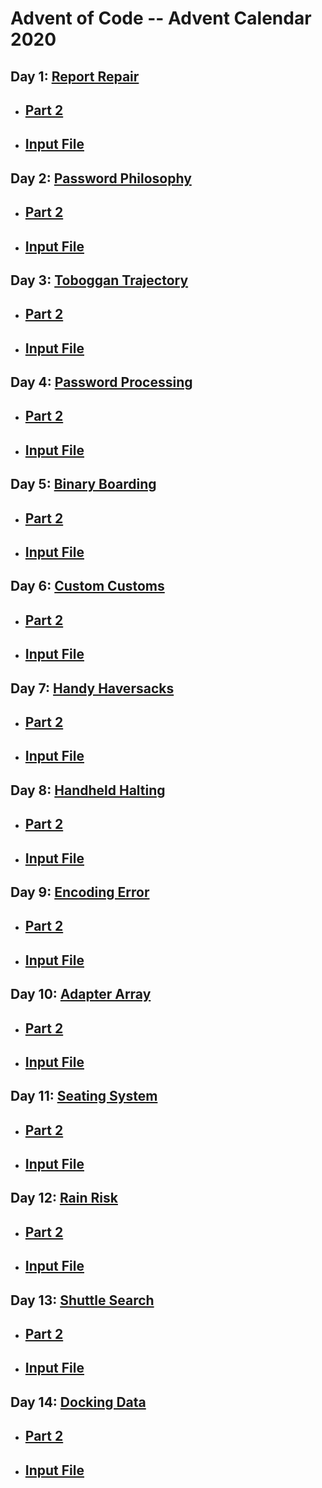 # Advent of Code -- Advent Calendar 2020
## Day 1: [Report Repair](https://github.com/PhilHuangSW/AdventCalendar2020/blob/master/day1ReportRepair.js)
- ## [Part 2](https://github.com/PhilHuangSW/AdventCalendar2020/blob/master/day1Part2.js)
- ## [Input File](https://github.com/PhilHuangSW/AdventCalendar2020/blob/master/day1Input.txt)
## Day 2: [Password Philosophy](https://github.com/PhilHuangSW/AdventCalendar2020/blob/master/day2PasswordPhilosophy.js)
- ## [Part 2](https://github.com/PhilHuangSW/AdventCalendar2020/blob/master/day2Part2.js)
- ## [Input File](https://github.com/PhilHuangSW/AdventCalendar2020/blob/master/day2Input.txt)
## Day 3: [Toboggan Trajectory](https://github.com/PhilHuangSW/AdventCalendar2020/blob/master/day3TobogganTrajectory.js)
- ## [Part 2](https://github.com/PhilHuangSW/AdventCalendar2020/blob/master/day3Part2.js)
- ## [Input File](https://github.com/PhilHuangSW/AdventCalendar2020/blob/master/day3Input.txt)
## Day 4: [Password Processing](https://github.com/PhilHuangSW/AdventCalendar2020/blob/master/day4PassportProcessing.js)
- ## [Part 2](https://github.com/PhilHuangSW/AdventCalendar2020/blob/master/day4Part2.js)
- ## [Input File](https://github.com/PhilHuangSW/AdventCalendar2020/blob/master/day4Input.txt)
## Day 5: [Binary Boarding](https://github.com/PhilHuangSW/AdventCalendar2020/blob/master/day5BinaryBoarding.js)
- ## [Part 2](https://github.com/PhilHuangSW/AdventCalendar2020/blob/master/day5Part2.js)
- ## [Input File](https://github.com/PhilHuangSW/AdventCalendar2020/blob/master/day5Input.txt)
## Day 6: [Custom Customs](https://github.com/PhilHuangSW/AdventCalendar2020/blob/master/day6CustomCustoms.js)
- ## [Part 2](https://github.com/PhilHuangSW/AdventCalendar2020/blob/master/day6Part2.js)
- ## [Input File](https://github.com/PhilHuangSW/AdventCalendar2020/blob/master/day6Input.txt)
## Day 7: [Handy Haversacks](https://github.com/PhilHuangSW/AdventCalendar2020/blob/master/day7HandyHaversacks.js)
- ## [Part 2](https://github.com/PhilHuangSW/AdventCalendar2020/blob/master/day7Part2.js)
- ## [Input File](https://github.com/PhilHuangSW/AdventCalendar2020/blob/master/day7Input.txt)
## Day 8: [Handheld Halting](https://github.com/PhilHuangSW/AdventCalendar2020/blob/master/day8HandheldHalting.js)
- ## [Part 2](https://github.com/PhilHuangSW/AdventCalendar2020/blob/master/day8Part2.js)
- ## [Input File](https://github.com/PhilHuangSW/AdventCalendar2020/blob/master/day8Input.txt)
## Day 9: [Encoding Error](https://github.com/PhilHuangSW/AdventCalendar2020/blob/master/day9EncodingError.js)
- ## [Part 2](https://github.com/PhilHuangSW/AdventCalendar2020/blob/master/day9Part2.js)
- ## [Input File](https://github.com/PhilHuangSW/AdventCalendar2020/blob/master/day9Input.txt)
## Day 10: [Adapter Array](https://github.com/PhilHuangSW/AdventCalendar2020/blob/master/day10AdapterArray.js)
- ## [Part 2](https://github.com/PhilHuangSW/AdventCalendar2020/blob/master/day10Part2.js)
- ## [Input File](https://github.com/PhilHuangSW/AdventCalendar2020/blob/master/day10Input.txt)
## Day 11: [Seating System](https://github.com/PhilHuangSW/AdventCalendar2020/blob/master/day11SeatingSystem.js)
- ## [Part 2](https://github.com/PhilHuangSW/AdventCalendar2020/blob/master/day11Part2.js)
- ## [Input File](https://github.com/PhilHuangSW/AdventCalendar2020/blob/master/day11Input.txt)
## Day 12: [Rain Risk](https://github.com/PhilHuangSW/AdventCalendar2020/blob/master/day12RainRisk.js)
- ## [Part 2](https://github.com/PhilHuangSW/AdventCalendar2020/blob/master/day12Part2.js)
- ## [Input File](https://github.com/PhilHuangSW/AdventCalendar2020/blob/master/day12Input.txt)
## Day 13: [Shuttle Search](https://github.com/PhilHuangSW/AdventCalendar2020/blob/master/day13ShuttleSearch.js)
- ## [Part 2](https://github.com/PhilHuangSW/AdventCalendar2020/blob/master/day13Part2.js)
- ## [Input File](https://github.com/PhilHuangSW/AdventCalendar2020/blob/master/day13Input.txt)
## Day 14: [Docking Data](https://github.com/PhilHuangSW/AdventCalendar2020/blob/master/day14DockingData.js)
- ## [Part 2](https://github.com/PhilHuangSW/AdventCalendar2020/blob/master/day14Part2.js)
- ## [Input File](https://github.com/PhilHuangSW/AdventCalendar2020/blob/master/day14Input.txt)